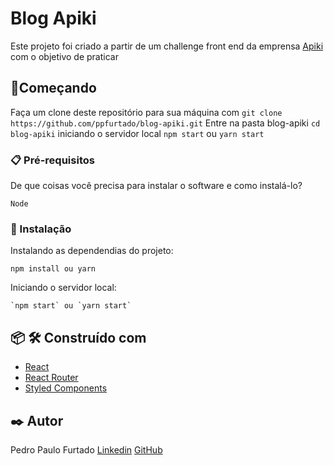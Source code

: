 # Blog Apiki

Este projeto foi criado a partir de um challenge front end da emprensa [Apiki](https://apiki.com/) com o objetivo de praticar 


## 🚀Começando

Faça um clone deste repositório para sua máquina com `git clone https://github.com/ppfurtado/blog-apiki.git`
Entre na pasta blog-apiki `cd blog-apiki`
iniciando o servidor local `npm start` ou `yarn start`


### 📋 Pré-requisitos
De que coisas você precisa para instalar o software e como instalá-lo?
```
Node
```

### 🔧 Instalação

Instalando as dependendias do projeto: 
```
npm install ou yarn
```
Iniciando o servidor local:
```
`npm start` ou `yarn start`
```

## 📦 🛠️ Construído com
* [React](https://pt-br.reactjs.org/)
* [React Router](https://reactrouter.com/)
* [Styled Components](https://styled-components.com/)

## ✒️ Autor
Pedro Paulo Furtado 
[Linkedin](https://www.linkedin.com/in/pedro-paulo-furtado-engcomp/)
[GitHub](https://github.com/ppfurtado)
